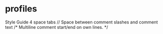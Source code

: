profiles
========

Style Guide
4 space tabs
// Space between comment slashes and comment text
/*
Multiline comment start/end on own lines.
*/
